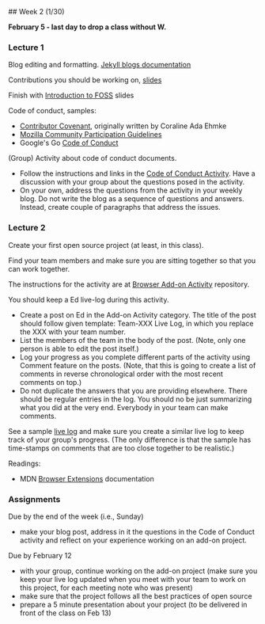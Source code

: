 <div class="week">

<div class="week_heading" markdown="1">
## Week 2 (1/30)
</div>


<div class="column_materials"  markdown="1">


<span class="strong">__February 5 - last day to drop a class without W.__ </span>

### Lecture 1

Blog editing and formatting. [Jekyll blogs documentation](https://jekyllrb.com/docs/posts/)

Contributions you should be working on, [slides](slides/contributions.html)

Finish with [Introduction to FOSS](slides/introduction.html) slides


Code of conduct, samples:
- [Contributor Covenant](https://www.contributor-covenant.org/), originally written by
Coraline Ada Ehmke
- [Mozilla Community Participation Guidelines](https://www.mozilla.org/about/governance/policies/participation/)
- Google's Go [Code of Conduct](https://golang.org/conduct)

(Group) Activity about code of conduct documents.


- Follow the instructions and links in the [Code of Conduct Activity](https://github.com/joannakl/ossd_materials/blob/master/activities/code_of_conduct_activity.md). Have a discussion with your group about the questions posed in the activity.
- On your own, address the questions from the activity in your weekly blog. Do not write the blog as a sequence of questions and answers. Instead, create couple of paragraphs that address the issues. 


### Lecture 2


Create your first open source project (at least, in this class).

Find your team members and make sure you are sitting together so that
you can work together.


The instructions for the activity are at [Browser Add-on Activity](https://github.com/joannakl/ossd_materials/blob/master/activities/browser_add-on_activity.md) repository.

You should keep a Ed live-log during this activity.
- Create a post on Ed in the Add-on Activity category. The title of the post should follow given
template: Team-XXX Live Log, in which you replace the XXX with your team number. 
- List the members of the team in the body of the post. (Note, only one person is able to 
edit the post itself.)
- Log your progress as you complete different parts of the activity using Comment feature on the posts. 
(Note, that this is going to create a list of comments in reverse chronological order with the 
most recent comments on top.) 
- Do not duplicate the answers that you are providing elsewhere. There should be regular entries in the log.
You should no be just summarizing what you did at the very end. Everybody in your team can make comments. 

See a sample [live log](https://edstem.org/us/courses/34501/discussion/2475877) and make sure you create a similar live log to keep track of your group's progress. (The only difference is that the sample has time-stamps on comments that are too close together to be realistic.) 


Readings:
- MDN [Browser Extensions](https://developer.mozilla.org/en-US/docs/Mozilla/Add-ons/WebExtensions) documentation

</div>

<div class="column_assign"  markdown="1">

### Assignments


Due by the end of the week (i.e., Sunday)
- make your blog post, address in it the questions in the Code of Conduct activity and reflect on your experience working on an add-on project. 


Due by February 12
- with your group, continue working on the add-on project (make sure you keep your live log updated when you meet with your team to work on this project, for each meeting note who was present)
- make sure that the project follows all the best practices of open source
- prepare a 5 minute presentation about your project (to be delivered in front of the class on Feb 13)




</div>
</div>
